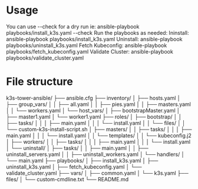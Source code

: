 # Usage
You can use --check for a dry run
ie: ansible-playbook playbooks/install_k3s.yaml --check
Run the playbooks as needed:
Ininstall: ansible-playbook playbooks/install_k3s.yaml
Uninstall: ansible-playbook playbooks/uninstall_k3s.yaml
Fetch Kubeconfig: ansible-playbook playbooks/fetch_kubeconfig.yaml
Validate Cluster: ansible-playbook playbooks/validate_cluster.yaml

# File structure
k3s-tower-ansible/
├── ansible.cfg
├── inventory/
│   ├── hosts.yaml
│   ├── group_vars/
│   │   ├── all.yaml
│   │   ├── pies.yaml
│   │   ├── masters.yaml
│   │   └── workers.yaml
│   └── host_vars/
│       ├── bootstrapMaster.yaml
│       ├── master1.yaml
│       └── worker1.yaml
├── roles/
│   ├── bootstrap/
│   │   ├── tasks/
│   │   │   ├── main.yaml
│   │   │   └── install.yaml
│   │   └── files/
│   │       └── custom-k3s-install-script.sh
│   ├── masters/
│   │   ├── tasks/
│   │   │   ├── main.yaml
│   │   │   └── install.yaml
│   │   └── templates/
│   │       └── kubeconfig.j2
│   ├── workers/
│   │   ├── tasks/
│   │   │   ├── main.yaml
│   │   │   └── install.yaml
│   └── uninstall/
│       ├── tasks/
│       │   ├── main.yaml
│       │   ├── uninstall_servers.yaml
│       │   ├── uninstall_workers.yaml
│       └── handlers/
│           └── main.yaml
├── playbooks/
│   ├── install_k3s.yaml
│   ├── uninstall_k3s.yaml
│   ├── fetch_kubeconfig.yaml
│   └── validate_cluster.yaml
├── vars/
│   ├── common.yaml
│   └── k3s.yaml
├── files/
│   └── custom-cmdline.txt
└── README.md
